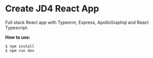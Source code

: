 # Create JD4 React App

Full stack React app with Typeorm, Express, ApolloGraphql and React Typescript.

**How to use:**

```
$ npm install
$ npm run dev
```
